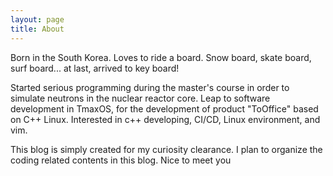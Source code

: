```yaml
---
layout: page
title: About
---
```


<p class="message">
Born in the South Korea. Loves to ride a board. Snow board, skate board, surf board... at last, arrived to key board!
</p>

  Started serious programming during the master's course in order to simulate neutrons in the nuclear reactor core. Leap to software development in TmaxOS, for the development of product "ToOffice" based on C++ Linux. Interested in c++ developing, CI/CD, Linux environment, and vim.
  
  This blog is simply created for my curiosity clearance. I plan to organize the coding related contents in this blog. Nice to meet you 

